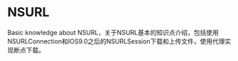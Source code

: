 # NSURL
Basic knowledge about NSURL，关于NSURL基本的知识点介绍，包括使用NSURLConnection和IOS9.0之后的NSURLSession下载和上传文件，使用代理实现断点下载。
